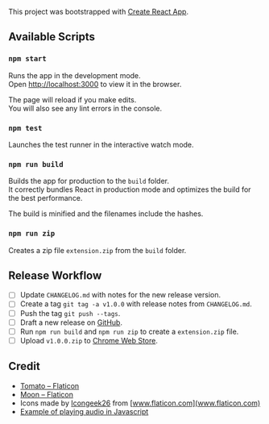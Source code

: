 This project was bootstrapped with [Create React App](https://github.com/facebook/create-react-app).

## Available Scripts

### `npm start`

Runs the app in the development mode.<br />
Open [http://localhost:3000](http://localhost:3000) to view it in the browser.

The page will reload if you make edits.<br />
You will also see any lint errors in the console.

### `npm test`

Launches the test runner in the interactive watch mode.<br />

### `npm run build`

Builds the app for production to the `build` folder.<br />
It correctly bundles React in production mode and optimizes the build for the best performance.

The build is minified and the filenames include the hashes.<br />

### `npm run zip`

Creates a zip file `extension.zip` from the `build` folder.

## Release Workflow

- [ ] Update `CHANGELOG.md` with notes for the new release version.
- [ ] Create a tag `git tag -a v1.0.0` with release notes from `CHANGELOG.md`.
- [ ] Push the tag `git push --tags`.
- [ ] Draft a new release on [GitHub](https://github.com/naush/chrome-ext-example/releases).
- [ ] Run `npm run build` and `npm run zip` to create a `extension.zip` file.
- [ ] Upload `v1.0.0.zip` to [Chrome Web Store](https://chrome.google.com/webstore).

## Credit

- [Tomato – Flaticon](https://www.flaticon.com/free-icon/tomato_2909922)
- [Moon – Flaticon](https://www.flaticon.com/free-icon/night_1958342)
- Icons made by [Icongeek26](https://www.flaticon.com/authors/icongeek26) from [www.flaticon.com](www.flaticon.com)
- [Example of playing audio in Javascript](https://gist.github.com/xem/670dec8e70815842eb95)
